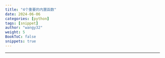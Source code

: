 ```yaml
---
title: "4个重要的内置函数"
date: 2024-06-06
categories: [python]
tags: [snippet]
author: "wangy32"
weight: 5
BookToC: false
snippets: true
---
```


---
